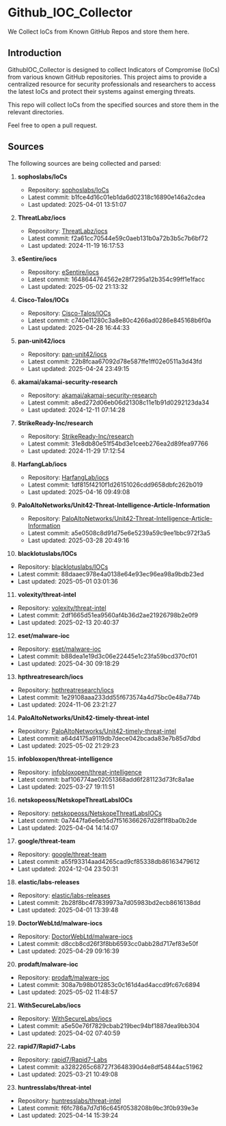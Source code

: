 # Github_IOC_Collector

We Collect IoCs from Known GitHub Repos and store them here. 

## Introduction

GithubIOC_Collector is designed to collect Indicators of Compromise (IoCs) from various known GitHub repositories. This project aims to provide a centralized resource for security professionals and researchers to access the latest IoCs and protect their systems against emerging threats.

This repo will collect IoCs from the specified sources and store them in the relevant directories.

Feel free to open a pull request.

## Sources

The following sources are being collected and parsed:

1. **sophoslabs/IoCs**
   - Repository: [sophoslabs/IoCs](https://github.com/sophoslabs/IoCs)
   - Latest commit: b1fce4d16c01eb1da6d02318c16890e146a2cdea
   - Last updated: 2025-04-01 13:51:07

2. **ThreatLabz/iocs**
   - Repository: [ThreatLabz/iocs](https://github.com/ThreatLabz/iocs)
   - Latest commit: f2a61cc70544e59c0aeb131b0a72b3b5c7b6bf72
   - Last updated: 2024-11-19 16:17:53

3. **eSentire/iocs**
   - Repository: [eSentire/iocs](https://github.com/eSentire/iocs)
   - Latest commit: 1648644764562e28f7295a12b354c99ff1e1facc
   - Last updated: 2025-05-02 21:13:32

4. **Cisco-Talos/IOCs**
   - Repository: [Cisco-Talos/IOCs](https://github.com/Cisco-Talos/IOCs)
   - Latest commit: c740e11280c3a8e80c4266ad0286e845168b6f0a
   - Last updated: 2025-04-28 16:44:33

5. **pan-unit42/iocs**
   - Repository: [pan-unit42/iocs](https://github.com/pan-unit42/iocs)
   - Latest commit: 22b8fcaa67092d78e587ffe1ff02e0511a3d43fd
   - Last updated: 2025-04-24 23:49:15

6. **akamai/akamai-security-research**
   - Repository: [akamai/akamai-security-research](https://github.com/akamai/akamai-security-research)
   - Latest commit: a8ed272d06eb06d21308c11e1b91d0292123da34
   - Last updated: 2024-12-11 07:14:28

7. **StrikeReady-Inc/research**
   - Repository: [StrikeReady-Inc/research](https://github.com/StrikeReady-Inc/research)
   - Latest commit: 31e8db80e51f54bd3e1ceeb276ea2d89fea97766
   - Last updated: 2024-11-29 17:12:54

8. **HarfangLab/iocs**
   - Repository: [HarfangLab/iocs](https://github.com/HarfangLab/iocs)
   - Latest commit: 1df815f4210f1d26151026cdd9658dbfc262b019
   - Last updated: 2025-04-16 09:49:08

9. **PaloAltoNetworks/Unit42-Threat-Intelligence-Article-Information**
   - Repository: [PaloAltoNetworks/Unit42-Threat-Intelligence-Article-Information](https://github.com/PaloAltoNetworks/Unit42-Threat-Intelligence-Article-Information)
   - Latest commit: a5e0508c8d91d75e6e5239a59c9ee1bbc972f3a5
   - Last updated: 2025-03-28 20:49:16

10. **blacklotuslabs/IOCs**
   - Repository: [blacklotuslabs/IOCs](https://github.com/blacklotuslabs/IOCs)
   - Latest commit: 88daaec978e4a0138e64e93ec96ea98a9bdb23ed
   - Last updated: 2025-05-01 03:01:36

11. **volexity/threat-intel**
   - Repository: [volexity/threat-intel](https://github.com/volexity/threat-intel)
   - Latest commit: 2df1665d51ea9560af4b36d2ae21926798b2e0f9
   - Last updated: 2025-02-13 20:40:37

12. **eset/malware-ioc**
   - Repository: [eset/malware-ioc](https://github.com/eset/malware-ioc)
   - Latest commit: b88dea1e19d3c06e22445e1c23fa59bcd370cf01
   - Last updated: 2025-04-30 09:18:29

13. **hpthreatresearch/iocs**
   - Repository: [hpthreatresearch/iocs](https://github.com/hpthreatresearch/iocs)
   - Latest commit: 1e29108aaa233dd55f673574a4d75bc0e48a774b
   - Last updated: 2024-11-06 23:21:27

14. **PaloAltoNetworks/Unit42-timely-threat-intel**
   - Repository: [PaloAltoNetworks/Unit42-timely-threat-intel](https://github.com/PaloAltoNetworks/Unit42-timely-threat-intel)
   - Latest commit: a64d4175a9119db7dece042bcada83e7b85d7dbd
   - Last updated: 2025-05-02 21:29:23

15. **infobloxopen/threat-intelligence**
   - Repository: [infobloxopen/threat-intelligence](https://github.com/infobloxopen/threat-intelligence)
   - Latest commit: baf106774ae02051368add6f281123d73fc8a1ae
   - Last updated: 2025-03-27 19:11:51

16. **netskopeoss/NetskopeThreatLabsIOCs**
   - Repository: [netskopeoss/NetskopeThreatLabsIOCs](https://github.com/netskopeoss/NetskopeThreatLabsIOCs)
   - Latest commit: 0a7447fa6e6eb5d7f516366267d28f1f8ba0b2de
   - Last updated: 2025-04-04 14:14:07

17. **google/threat-team**
   - Repository: [google/threat-team](https://github.com/google/threat-team)
   - Latest commit: a55f93314aad4265cad9cf85338db86163479612
   - Last updated: 2024-12-04 23:50:31

18. **elastic/labs-releases**
   - Repository: [elastic/labs-releases](https://github.com/elastic/labs-releases)
   - Latest commit: 2b28f8bc4f7839973a7d05983bd2ecb8616138dd
   - Last updated: 2025-04-01 13:39:48

19. **DoctorWebLtd/malware-iocs**
   - Repository: [DoctorWebLtd/malware-iocs](https://github.com/DoctorWebLtd/malware-iocs)
   - Latest commit: d8ccb8cd26f3f8bb6593cc0abb28d717ef83e50f
   - Last updated: 2025-04-29 09:16:39

20. **prodaft/malware-ioc**
   - Repository: [prodaft/malware-ioc](https://github.com/prodaft/malware-ioc)
   - Latest commit: 308a7b98b012853c0c161d4ad4accd9fc67c6894
   - Last updated: 2025-05-02 11:48:57

21. **WithSecureLabs/iocs**
   - Repository: [WithSecureLabs/iocs](https://github.com/WithSecureLabs/iocs)
   - Latest commit: a5e50e76f7829cbab219bec94bf1887dea9bb304
   - Last updated: 2025-04-02 07:40:59

22. **rapid7/Rapid7-Labs**
   - Repository: [rapid7/Rapid7-Labs](https://github.com/rapid7/Rapid7-Labs)
   - Latest commit: a3282265c68727f3648390d4e8df54844ac51962
   - Last updated: 2025-03-21 10:49:08

23. **huntresslabs/threat-intel**
   - Repository: [huntresslabs/threat-intel](https://github.com/huntresslabs/threat-intel)
   - Latest commit: f6fc786a7d7d16c645f0538208b9bc3f0b939e3e
   - Last updated: 2025-04-14 15:39:24

